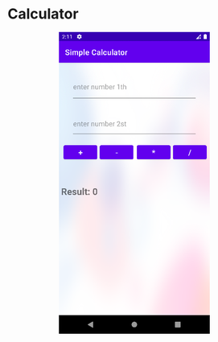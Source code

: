 # Calculator

<p align="center"><img src="https://raw.githubusercontent.com/ahmetbasibuyuk/Calculator-with-Kotlin/master/simplecalculator.png" alt="Dart diagram"></p>

